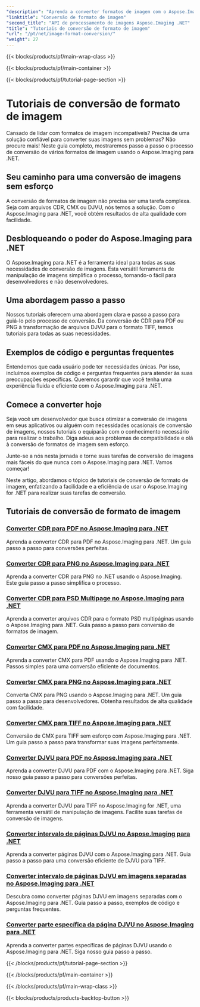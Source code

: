 ```yaml
---
"description": "Aprenda a converter formatos de imagem com o Aspose.Imaging para .NET. Converta CDR, CMX, DJVU e muito mais com facilidade. Guias especializados para resultados impecáveis."
"linktitle": "Conversão de formato de imagem"
"second_title": "API de processamento de imagens Aspose.Imaging .NET"
"title": "Tutoriais de conversão de formato de imagem"
"url": "/pt/net/image-format-conversion/"
"weight": 27
---
```


{{< blocks/products/pf/main-wrap-class >}}

{{< blocks/products/pf/main-container >}}

{{< blocks/products/pf/tutorial-page-section >}}

# Tutoriais de conversão de formato de imagem


Cansado de lidar com formatos de imagem incompatíveis? Precisa de uma solução confiável para converter suas imagens sem problemas? Não procure mais! Neste guia completo, mostraremos passo a passo o processo de conversão de vários formatos de imagem usando o Aspose.Imaging para .NET.

## Seu caminho para uma conversão de imagens sem esforço

A conversão de formatos de imagem não precisa ser uma tarefa complexa. Seja com arquivos CDR, CMX ou DJVU, nós temos a solução. Com o Aspose.Imaging para .NET, você obtém resultados de alta qualidade com facilidade.

## Desbloqueando o poder do Aspose.Imaging para .NET

O Aspose.Imaging para .NET é a ferramenta ideal para todas as suas necessidades de conversão de imagens. Esta versátil ferramenta de manipulação de imagens simplifica o processo, tornando-o fácil para desenvolvedores e não desenvolvedores.

## Uma abordagem passo a passo

Nossos tutoriais oferecem uma abordagem clara e passo a passo para guiá-lo pelo processo de conversão. Da conversão de CDR para PDF ou PNG à transformação de arquivos DJVU para o formato TIFF, temos tutoriais para todas as suas necessidades.

## Exemplos de código e perguntas frequentes

Entendemos que cada usuário pode ter necessidades únicas. Por isso, incluímos exemplos de código e perguntas frequentes para atender às suas preocupações específicas. Queremos garantir que você tenha uma experiência fluida e eficiente com o Aspose.Imaging para .NET.

## Comece a converter hoje

Seja você um desenvolvedor que busca otimizar a conversão de imagens em seus aplicativos ou alguém com necessidades ocasionais de conversão de imagens, nossos tutoriais o equiparão com o conhecimento necessário para realizar o trabalho. Diga adeus aos problemas de compatibilidade e olá à conversão de formatos de imagem sem esforço.

Junte-se a nós nesta jornada e torne suas tarefas de conversão de imagens mais fáceis do que nunca com o Aspose.Imaging para .NET. Vamos começar!

Neste artigo, abordamos o tópico de tutoriais de conversão de formato de imagem, enfatizando a facilidade e a eficiência de usar o Aspose.Imaging for .NET para realizar suas tarefas de conversão.

## Tutoriais de conversão de formato de imagem
### [Converter CDR para PDF no Aspose.Imaging para .NET](./convert-cdr-to-pdf/)
Aprenda a converter CDR para PDF no Aspose.Imaging para .NET. Um guia passo a passo para conversões perfeitas.
### [Converter CDR para PNG no Aspose.Imaging para .NET](./convert-cdr-to-png/)
Aprenda a converter CDR para PNG no .NET usando o Aspose.Imaging. Este guia passo a passo simplifica o processo.
### [Converter CDR para PSD Multipage no Aspose.Imaging para .NET](./convert-cdr-to-psd-multipage/)
Aprenda a converter arquivos CDR para o formato PSD multipáginas usando o Aspose.Imaging para .NET. Guia passo a passo para conversão de formatos de imagem.
### [Converter CMX para PDF no Aspose.Imaging para .NET](./convert-cmx-to-pdf/)
Aprenda a converter CMX para PDF usando o Aspose.Imaging para .NET. Passos simples para uma conversão eficiente de documentos.
### [Converter CMX para PNG no Aspose.Imaging para .NET](./convert-cmx-to-png/)
Converta CMX para PNG usando o Aspose.Imaging para .NET. Um guia passo a passo para desenvolvedores. Obtenha resultados de alta qualidade com facilidade.
### [Converter CMX para TIFF no Aspose.Imaging para .NET](./convert-cmx-to-tiff/)
Conversão de CMX para TIFF sem esforço com Aspose.Imaging para .NET. Um guia passo a passo para transformar suas imagens perfeitamente.
### [Converter DJVU para PDF no Aspose.Imaging para .NET](./convert-djvu-to-pdf/)
Aprenda a converter DJVU para PDF com o Aspose.Imaging para .NET. Siga nosso guia passo a passo para conversões perfeitas.
### [Converter DJVU para TIFF no Aspose.Imaging para .NET](./convert-djvu-to-tiff/)
Aprenda a converter DJVU para TIFF no Aspose.Imaging for .NET, uma ferramenta versátil de manipulação de imagens. Facilite suas tarefas de conversão de imagens.
### [Converter intervalo de páginas DJVU no Aspose.Imaging para .NET](./convert-range-of-djvu-pages/)
Aprenda a converter páginas DJVU com o Aspose.Imaging para .NET. Guia passo a passo para uma conversão eficiente de DJVU para TIFF.
### [Converter intervalo de páginas DJVU em imagens separadas no Aspose.Imaging para .NET](./convert-range-of-djvu-pages-to-separate-images/)
Descubra como converter páginas DJVU em imagens separadas com o Aspose.Imaging para .NET. Guia passo a passo, exemplos de código e perguntas frequentes.
### [Converter parte específica da página DJVU no Aspose.Imaging para .NET](./convert-specific-portion-of-djvu-page/)
Aprenda a converter partes específicas de páginas DJVU usando o Aspose.Imaging para .NET. Siga nosso guia passo a passo.

{{< /blocks/products/pf/tutorial-page-section >}}

{{< /blocks/products/pf/main-container >}}

{{< /blocks/products/pf/main-wrap-class >}}

{{< blocks/products/products-backtop-button >}}